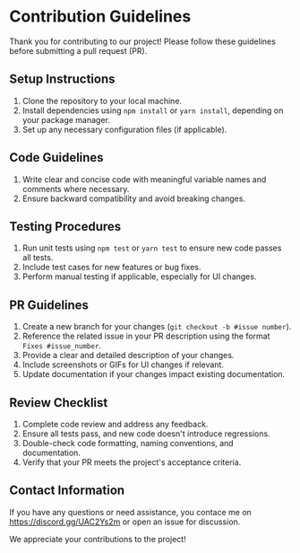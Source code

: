 # Contribution Guidelines

Thank you for contributing to our project! Please follow these guidelines before submitting a pull request (PR).

## Setup Instructions
1. Clone the repository to your local machine.
2. Install dependencies using `npm install` or `yarn install`, depending on your package manager.
3. Set up any necessary configuration files (if applicable).

## Code Guidelines
1. Write clear and concise code with meaningful variable names and comments where necessary.
2. Ensure backward compatibility and avoid breaking changes.

## Testing Procedures
1. Run unit tests using `npm test` or `yarn test` to ensure new code passes all tests.
2. Include test cases for new features or bug fixes.
3. Perform manual testing if applicable, especially for UI changes.

## PR Guidelines
1. Create a new branch for your changes (`git checkout -b #issue number`).
2. Reference the related issue in your PR description using the format `Fixes #issue_number`.
3. Provide a clear and detailed description of your changes.
4. Include screenshots or GIFs for UI changes if relevant.
5. Update documentation if your changes impact existing documentation.

## Review Checklist
1. Complete code review and address any feedback.
2. Ensure all tests pass, and new code doesn't introduce regressions.
3. Double-check code formatting, naming conventions, and documentation.
4. Verify that your PR meets the project's acceptance criteria.

## Contact Information
If you have any questions or need assistance, you contace me on https://discord.gg/UAC2Ys2m or open an issue for discussion.

We appreciate your contributions to the project!
